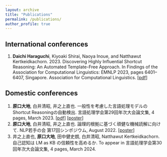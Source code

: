 ```yaml
---
layout: archive
title: "Publications"
permalink: /publications/
author_profile: true
---
```

## International conferences
1. **Daichi Haraguchi**, Kiyoaki Shirai, Naoya Inoue, and Natthawut Kertkeidkachorn. 2023. Discovering Highly Influential Shortcut Reasoning: An Automated Template-Free Approach. In Findings of the Association for Computational Linguistics: EMNLP 2023, pages 6401–6407, Singapore. Association for Computational Linguistics. \[[pdf](https://aclanthology.org/2023.findings-emnlp.424.pdf)\]

## Domestic conferences
1. **原口大地**, 白井清昭, 井之上直也. 一般性を考慮した言語処理モデルのShortcut Reasoningの自動検出. 言語処理学会第29回年次大会論文集, 4 pages, March 2023. \[[pdf](https://www.anlp.jp/proceedings/annual_meeting/2023/pdf_dir/Q3-9.pdf)\] \[[poster](http://homoscribens.github.io/files/NLP_poster.pdf)\]
2. **原口大地**, 白井清昭, 井之上直也. 論理的根拠に基づく頑健な機械読解に向けて. NLP若手の会 第17回シンポジウム, August 2022. \[[poster](http://homoscribens.github.io/files/YANS_2022.pdf)\]
3. 井之上直也, **原口大地**, 田中健史朗, 白井清昭, Natthawut Kertkeidkachorn. 自己認知は LM as KB の信頼性を高めるか. To appear in 言語処理学会第30回年次大会論文集, 4 pages, March 2024.
